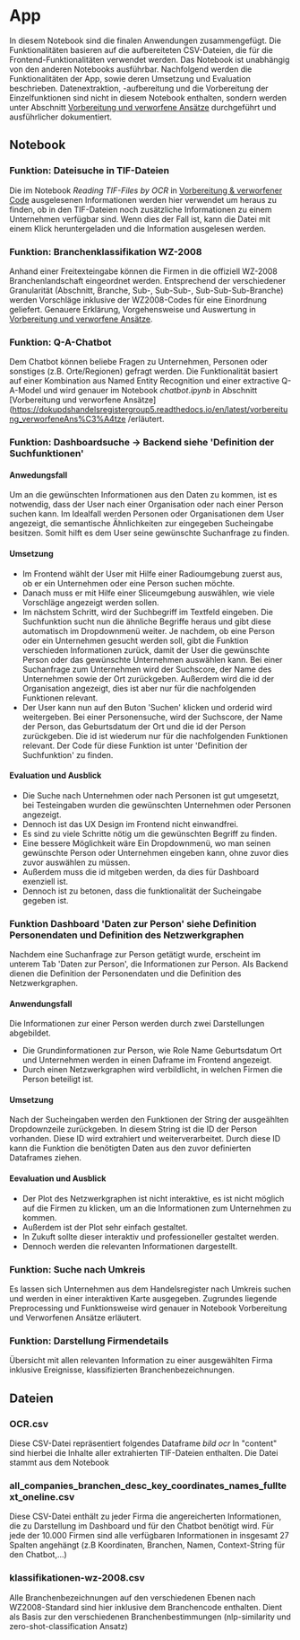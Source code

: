 # App

In diesem Notebook sind die finalen Anwendungen zusammengefügt. Die Funktionalitäten basieren auf die aufbereiteten CSV-Dateien, die für die Frontend-Funktionalitäten verwendet werden. Das Notebook ist unabhängig von den anderen Notebooks ausführbar. 
Nachfolgend werden die Funktionalitäten der App, sowie deren Umsetzung und Evaluation beschrieben. 
Datenextraktion, -aufbereitung und die Vorbereitung der Einzelfunktionen sind nicht in diesem Notebook enthalten, sondern werden unter Abschnitt [Vorbereitung und verworfene Ansätze](https://dokupdshandelsregistergroup5.readthedocs.io/en/latest/vorbereitung_verworfeneAns%C3%A4tze) durchgeführt und ausführlicher dokumentiert. 

## Notebook

### Funktion: Dateisuche in TIF-Dateien
Die im Notebook *Reading TIF-Files by OCR* in [Vorbereitung & verworfener Code](#Vorbereitung-&-verworfener-Code) ausgelesenen Informationen werden hier verwendet um heraus zu finden, ob in den TIF-Dateien noch zusätzliche Informationen zu einem Unternehmen verfügbar sind. Wenn dies der Fall ist, kann die Datei mit einem Klick heruntergeladen und die Information ausgelesen werden.

### Funktion: Branchenklassifikation WZ-2008

Anhand einer Freitexteingabe können die Firmen in die offiziell WZ-2008 Branchenlandschaft eingeordnet werden. Entsprechend der verschiedener Granularität (Abschnitt, Branche, Sub-, Sub-Sub-, Sub-Sub-Sub-Branche) werden Vorschläge inklusive der WZ2008-Codes für eine Einordnung geliefert. Genauere Erklärung,  Vorgehensweise und Auswertung in [Vorbereitung und verworfene Ansätze](https://dokupdshandelsregistergroup5.readthedocs.io/en/latest/vorbereitung_verworfeneAns%C3%A4tze).


### Funktion: Q-A-Chatbot

Dem Chatbot können beliebe Fragen zu Unternehmen, Personen oder sonstiges (z.B. Orte/Regionen) gefragt werden. Die Funktionalität basiert auf einer Kombination aus Named Entity Recognition und einer extractive Q-A-Model und wird genauer im Notebook *chatbot.ipynb* in Abschnitt [Vorbereitung und verworfene Ansätze](https://dokupdshandelsregistergroup5.readthedocs.io/en/latest/vorbereitung_verworfeneAns%C3%A4tze /erläutert.  

### Funktion: Dashboardsuche -> Backend siehe 'Definition der Suchfunktionen'

#### Anwedungsfall
Um an die gewünschten Informationen aus den Daten zu kommen, ist es notwendig, dass der User nach einer Organisation oder nach einer Person suchen kann. Im Idealfall werden Personen oder Organisationen dem User angezeigt, die semantische Ähnlichkeiten zur eingegeben Sucheingabe besitzen. Somit hilft es dem User seine gewünschte Suchanfrage zu finden.
#### Umsetzung
* Im Frontend wählt der User mit Hilfe einer Radioumgebung zuerst aus, ob er ein Unternehmen oder eine Person suchen möchte.
* Danach muss er mit Hilfe einer Sliceumgebung auswählen, wie viele Vorschläge angezeigt werden sollen. 
* Im nächstem Schritt, wird der Suchbegriff im Textfeld eingeben. Die Suchfunktion sucht nun die ähnliche Begriffe heraus und gibt diese automatisch im Dropdownmenü weiter. Je nachdem, ob eine Person oder ein Unternehmen gesucht werden soll, gibt die Funktion verschieden Informationen zurück, damit der User die gewünschte Person oder das gewünschte Unternehmen auswählen kann. Bei einer Suchanfrage zum Unternehmen wird der Suchscore, der Name des Unternehmen sowie der Ort zurückgeben. Außerdem wird die id der Organisation angezeigt, dies ist aber nur für die nachfolgenden Funktionen relevant.
* Der User kann nun auf den Buton 'Suchen' klicken und orderid wird weitergeben. Bei einer Personensuche, wird der Suchscore, der Name der Person, das Geburtsdatum der Ort und die id der Person zurückgeben. Die id ist wiederum nur für die nachfolgenden Funktionen relevant. Der Code für diese Funktion ist unter 'Definition der Suchfunktion' zu finden.
#### Evaluation und Ausblick
* Die Suche nach Unternehmen oder nach Personen ist gut umgesetzt, bei Testeingaben wurden die gewünschten Unternehmen oder Personen angezeigt.
* Dennoch ist das UX Design im Frontend nicht einwandfrei.
* Es sind zu viele Schritte nötig um die gewünschten Begriff zu finden.
* Eine bessere Möglichkeit wäre Ein Dropdownmenü, wo man seinen gewünschte Person oder Unternehmen eingeben kann, ohne zuvor dies zuvor auswählen zu müssen.
* Außerdem muss die id mitgeben werden, da dies für Dashboard exenziell ist.
* Dennoch ist zu betonen, dass die funktionalität der Sucheingabe gegeben ist.
### Funktion Dashboard 'Daten zur Person' siehe Definition Personendaten und Definition des Netzwerkgraphen
Nachdem eine Suchanfrage zur Person getätigt wurde, erscheint im unterem Tab 'Daten zur Person', die Informationen zur Person. Als Backend dienen die Definition der Personendaten und die Definition des Netzwerkgraphen.
#### Anwendungsfall
Die Informationen zur einer Person werden durch zwei Darstellungen abgebildet.
* Die Grundinformationen zur Person, wie Role  Name Geburtsdatum Ort und Unternehmen werden in einen Daframe im Frontend angezeigt.
* Durch einen Netzwerkgraphen wird verbildlicht, in welchen Firmen die Person beteiligt ist.
#### Umsetzung
Nach der Sucheingaben werden den Funktionen der String der ausgeählten Dropdownzeile zurückgeben. In diesem String ist die ID der Person vorhanden. Diese ID wird extrahiert und weiterverarbeitet. Durch diese ID kann die Funktion die benötigten Daten aus den zuvor definierten Dataframes ziehen.
#### Eevaluation und Ausblick
* Der Plot des Netzwerkgraphen ist nicht interaktive, es ist nicht möglich auf die Firmen zu klicken, um an die Informationen zum Unternehmen zu kommen.
* Außerdem ist der Plot sehr einfach gestaltet.
* In Zukuft sollte dieser interaktiv und professioneller gestaltet werden.
* Dennoch werden die relevanten Informationen dargestellt.


### Funktion: Suche nach Umkreis 

Es lassen sich Unternehmen aus dem Handelsregister nach Umkreis suchen und werden in einer interaktiven Karte ausgegeben. Zugrundes liegende Preprocessing und Funktionsweise wird genauer in Notebook Vorbereitung und Verworfenen Ansätze erläutert. 

### Funktion: Darstellung Firmendetails

Übersicht mit allen relevanten Information zu einer ausgewählten Firma inklusive Ereignisse, klassifizierten Branchenbezeichnungen. 

## Dateien

### OCR.csv
Diese CSV-Datei repräsentiert folgendes Dataframe *bild ocr*
In "content" sind hierbei die Inhalte aller extrahierten TIF-Dateien enthalten. Die Datei stammt aus dem Notebook 

### all_companies_branchen_desc_key_coordinates_names_fulltext_oneline.csv
Diese CSV-Datei enthält zu jeder Firma die angereicherten Informationen, die zu Darstellung im Dashboard und für den Chatbot benötigt wird. Für jede der 10.000 Firmen sind alle verfügbaren Informationen in insgesamt 27 Spalten angehängt (z.B Koordinaten, Branchen, Namen, Context-String für den Chatbot,...)

### klassifikationen-wz-2008.csv
Alle Branchenbezeichnungen auf den verschiedenen Ebenen nach WZ2008-Standard sind hier inklusive dem Branchencode enthalten. Dient als Basis zur den verschiedenen Branchenbestimmungen (nlp-similarity und zero-shot-classification Ansatz)
